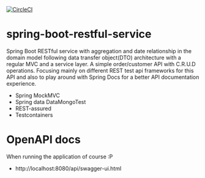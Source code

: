 [![CircleCI](https://circleci.com/gh/mangila/spring-boot-restful-service/tree/master.svg?style=svg)](https://circleci.com/gh/mangila/spring-boot-restful-service/tree/master)

# spring-boot-restful-service
Spring Boot RESTful service with aggregation and date relationship in the domain model following data transfer object(DTO) architecture with a regular MVC and a service layer. A simple order/customer API with C.R.U.D operations.
Focusing mainly on different REST test api frameworks for this API and also to play around with Spring Docs for a better API documentation experience.

* Spring MockMVC
* Spring data DataMongoTest
* REST-assured
* Testcontainers

# OpenAPI docs
When running the application of course :P
* http://localhost:8080/api/swagger-ui.html
